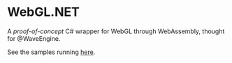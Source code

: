# WebGL.NET

A *proof-of-concept* C# wrapper for WebGL through WebAssembly, thought for @WaveEngine.

See the samples running [here](https://marcoscobena.com/tmp/webgldotnet/).
